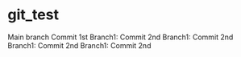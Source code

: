# git_test
Main branch 
Commit 1st
Branch1: Commit 2nd
Branch1: Commit 2nd
Branch1: Commit 2nd
Branch1: Commit 2nd